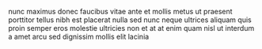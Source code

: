 nunc maximus donec faucibus vitae ante et mollis metus ut praesent porttitor
tellus nibh est placerat nulla sed nunc neque ultrices aliquam quis proin
semper eros molestie ultricies non et at at enim quam nisl ut interdum a amet
arcu sed dignissim mollis elit lacinia